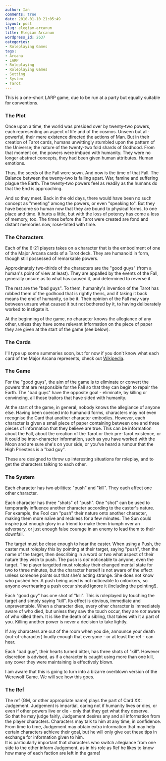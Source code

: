 ```yaml
---
author: Ian
comments: true
date: 2010-01-10 21:05:49
layout: post
slug: elegiam-arcanum
title: Elegiam Arcanum
wordpress_id: 2637
categories:
- Roleplaying Games
tags:
- Arcana
- LARP
- Roleplaying
- Roleplaying Games
- Setting
- System
- Tarot
---
```


<p>This is a one-short LARP game, due to be run at a party but equally suitable for conventions.</p>
<h3>The Plot</h3>
<p>Once upon a time, the world was presided over by twenty-two powers, each representing an aspect of life and of the cosmos.  Unseen but all-powerful, their mere existence directed the actions of Man.  But in their creation of Tarot cards, humans unwittingly stumbled upon the pattern of the Universe; the nature of the twenty-two fold shards of Godhood.  From that moment on, the powers were imbued with humanity.  They were no longer abstract concepts, they had been given human attributes.  Human emotions.</p>
<p>Thus, the seeds of the Fall were sown.  And now is the time of that Fall.  The Balance between the twenty-two is falling apart.  War, famine and suffering plague the Earth.  The twenty-two powers feel as readily as the humans do that the End is approaching.</p>
<p>And so they meet.  Back in the old days, there would have been no such concept as "meeting" among the powers, or even "speaking to".  But they have become so human now that they are bound to physical forms, to one place and time.  It hurts a little, but with the loss of potency has come a loss of memory, too.  The times before the Tarot were created are fond and distant memories now, rose-tinted with time.</p>
<h3>The Characters</h3>
<p>Each of the 6-21 players takes on a character that is the embodiment of one of the Major Arcana cards of a Tarot deck.  They are humanoid in form, though still possessed of remarkable powers.</p>
<p>Approximately two-thirds of the characters are the "good guys" (from a human's point of view at least).  They are appalled by the events of the Fall, generally unsure as to what has caused it, and determined to reverse it.</p>
<p>The rest are the "bad guys".  To them, humanity's invention of the Tarot has robbed them of the godhood that is rightly theirs, and if taking it back means the end of humanity, so be it.  Their opinion of the Fall may vary between unsure what caused it but not bothered by it, to having deliberately worked to instigate it.</p>
<p>At the beginning of the game, no character knows the allegiance of any other, unless they have some relevant information on the piece of paper they are given at the start of the game (see below).</p>
<h3>The Cards</h3>
<p>I'll type up some summaries soon, but for now if you don't know what each card of the Major Arcana represents, check out <a href="http://en.wikipedia.org/wiki/Major_Arcana">Wikipedia</a>.</p>
<h3>The Game</h3>
<p>For the "good guys", the aim of the game is to eliminate or convert the powers that are responsible for the Fall so that they can begin to repair the Earth.  The "bad guys" have the opposite goal - eliminate, by killing or convincing, all those traitors that have sided with humanity.</p>
<p>At the start of the game, in general, nobody knows the allegiance of anyone else.  Having been coerced into humanoid forms, characters may not even recognise the Card that another character embodies.  However, each character is given a small piece of paper containing between one and three pieces of information that they believe are true.  This can be information about the Fall, about the creation of the Tarot or their pre-Tarot existence, or it could be inter-character information, such as you have worked with the Moon and are sure she's on your side, or you've heard a rumour that the High Priestess is a "bad guy".</p>
<p>These are designed to throw up interesting situations for roleplay, and to get the characters talking to each other.</p>
<h3>The System</h3>
<p>Each character has two abilities: "push" and "kill".  They each affect one other character.</p>
<p>Each character has three "shots" of "push".  One "shot" can be used to temporarily influence another character according to the caster's nature.  For example, the Fool can "push" their nature onto another character, making them more naïve and reckless for a few minutes.  The Sun could inspire just enough glory in a friend to make them triumph over an adversary, or just enough false courage in an enemy to lead them to their downfall.</p>
<p>The target must be close enough to hear the caster.  When using a Push, the caster must roleplay this by pointing at their target, saying "push", then the name of the target, then describing in a word or two what aspect of their nature they wish to push.  The push is <i>not</i> noticeable to anyone, even the target.  The player targetted must roleplay their changed mental state for two to three minutes, but the character herself is not aware of the effect unless someone points out that she's acting strange.  She does not know who pushed her.  A push being used is not noticeable to onlookers, so anyone overhearing a push occur should ignore it (including the pointing!).</p>
<p>Each "good guy" has one shot of "kill".  This is roleplayed by touching the target and simply saying "kill".  Its effect is obvious, immediate and unpreventable.  When a character dies, every other character is immediately aware of who died, but unless they saw the touch occur, they are <i>not</i> aware of who killed them.  It is like the death of a sibling, that takes with it a part of you.  Killing another power is never a decision to take lightly.</p>
<p>If any characters are out of the room when you die, announce your death (out-of-character) loudly enough that everyone - or at least the ref - can hear.</p>
<p>Each "bad guy", their hearts turned bitter, has three shots of "kill".  However discretion is advised, as if a character is caught using more than one kill, any cover they were maintaining is effectively blown.</p>
<p>I am aware that this is going to turn into a bizarre overblown version of the Werewolf Game.  We will see how this goes.</p>
<h3>The Ref</h3>
<p>The ref (GM, or other appropriate name) plays the part of Card XX: Judgement.  Judgement is impartial, caring not if humanity lives or dies, or even if other powers live or die - only that they get what they deserve.<br />
So that he may judge fairly, Judgement desires any and all information from the player characters.  Characters may talk to him at any time, in confidence.  From time to time, Judgement may obtain extra information that may help certain characters achieve their goal, but he will only give out these tips in exchange for information given to him.<br />
It is particularly important that characters who switch allegiance from one side to the other inform Judgement, as in his role as Ref he likes to know how many of each faction are left in the game!</p>
